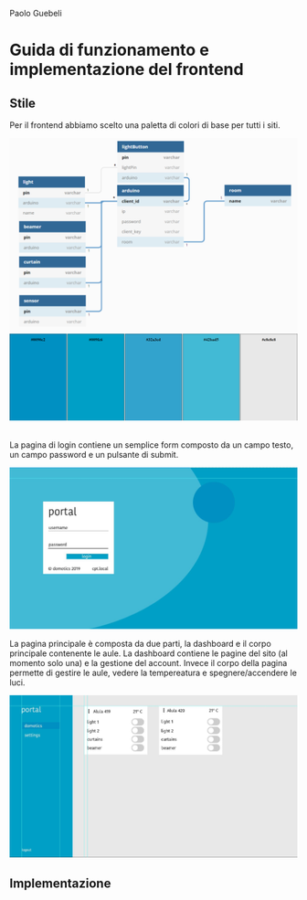 Paolo Guebeli

# Guida di funzionamento e implementazione del frontend

## Stile

Per il frontend abbiamo scelto una paletta di colori di base per tutti i siti.

![DataBase](../img/db/DbDiagram.png)
![Colori](../img/sito/ColoriFE.PNG)

<br>
La pagina di login contiene un semplice form composto da un campo testo, un campo password e un pulsante di submit.

![Login](../img/sito/Login.jpg)

La pagina principale &egrave; composta da due parti, la dashboard e il corpo principale contenente le aule.
La dashboard contiene le pagine del sito (al momento solo una) e la gestione del account.
Invece il corpo della pagina permette di gestire le aule, vedere la tempereatura e spegnere/accendere le luci.

![Portal](../img/sito/Portal.jpg)



## Implementazione
